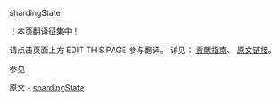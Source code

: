  shardingState

 ！本页翻译征集中！

请点击页面上方 EDIT THIS PAGE 参与翻译。
详见：
[贡献指南]( https://github.com/whaleal/MongoDB-Manual-zh/blob/master/CONTRIBUTING.md )、
[原文链接](  https://docs.mongodb.com/manual/reference/command/shardingState/  )。

 参见

原文 - [shardingState]( https://docs.mongodb.com/manual/reference/command/shardingState/ )

